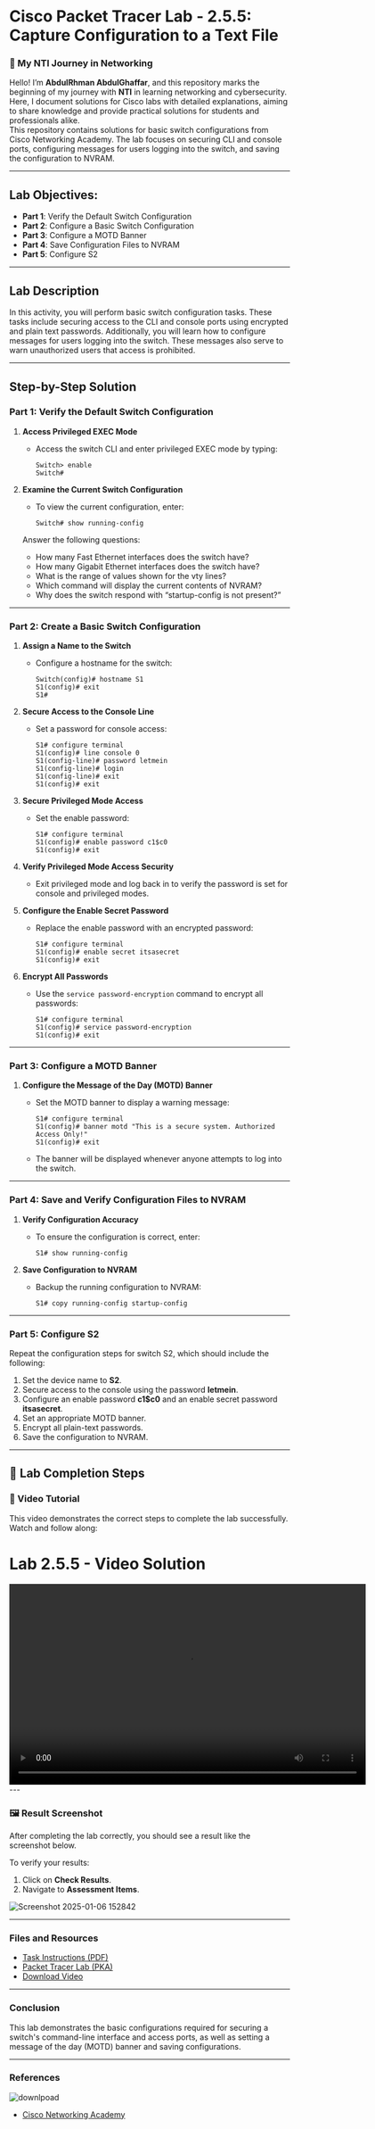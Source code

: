 # **Cisco Packet Tracer Lab - 2.5.5: Capture Configuration to a Text File**

### **🚀 My NTI Journey in Networking** 
Hello! I’m **AbdulRhman AbdulGhaffar**, and this repository marks the beginning of my journey with **NTI** in learning networking and cybersecurity. Here, I document solutions for Cisco labs with detailed explanations, aiming to share knowledge and provide practical solutions for students and professionals alike.  
This repository contains solutions for basic switch configurations from Cisco Networking Academy. The lab focuses on securing CLI and console ports, configuring messages for users logging into the switch, and saving the configuration to NVRAM.

---

## **Lab Objectives:**
- **Part 1**: Verify the Default Switch Configuration
- **Part 2**: Configure a Basic Switch Configuration
- **Part 3**: Configure a MOTD Banner
- **Part 4**: Save Configuration Files to NVRAM
- **Part 5**: Configure S2

---

## **Lab Description**  
In this activity, you will perform basic switch configuration tasks. These tasks include securing access to the CLI and console ports using encrypted and plain text passwords. Additionally, you will learn how to configure messages for users logging into the switch. These messages also serve to warn unauthorized users that access is prohibited.

---

## **Step-by-Step Solution**

### **Part 1: Verify the Default Switch Configuration**  
1. **Access Privileged EXEC Mode**  
   - Access the switch CLI and enter privileged EXEC mode by typing:  
     ```plaintext
     Switch> enable
     Switch#
     ```

2. **Examine the Current Switch Configuration**  
   - To view the current configuration, enter:  
     ```plaintext
     Switch# show running-config
     ```
   Answer the following questions:  
   - How many Fast Ethernet interfaces does the switch have?  
   - How many Gigabit Ethernet interfaces does the switch have?  
   - What is the range of values shown for the vty lines?  
   - Which command will display the current contents of NVRAM?  
   - Why does the switch respond with “startup-config is not present?”

---

### **Part 2: Create a Basic Switch Configuration**  
1. **Assign a Name to the Switch**  
   - Configure a hostname for the switch:  
     ```plaintext
     Switch(config)# hostname S1
     S1(config)# exit
     S1#
     ```

2. **Secure Access to the Console Line**  
   - Set a password for console access:  
     ```plaintext
     S1# configure terminal
     S1(config)# line console 0
     S1(config-line)# password letmein
     S1(config-line)# login
     S1(config-line)# exit
     S1(config)# exit
     ```

3. **Secure Privileged Mode Access**  
   - Set the enable password:  
     ```plaintext
     S1# configure terminal
     S1(config)# enable password c1$c0
     S1(config)# exit
     ```

4. **Verify Privileged Mode Access Security**  
   - Exit privileged mode and log back in to verify the password is set for console and privileged modes.

5. **Configure the Enable Secret Password**  
   - Replace the enable password with an encrypted password:  
     ```plaintext
     S1# configure terminal
     S1(config)# enable secret itsasecret
     S1(config)# exit
     ```

6. **Encrypt All Passwords**  
   - Use the `service password-encryption` command to encrypt all passwords:  
     ```plaintext
     S1# configure terminal
     S1(config)# service password-encryption
     S1(config)# exit
     ```

---

### **Part 3: Configure a MOTD Banner**  
1. **Configure the Message of the Day (MOTD) Banner**  
   - Set the MOTD banner to display a warning message:  
     ```plaintext
     S1# configure terminal
     S1(config)# banner motd "This is a secure system. Authorized Access Only!"
     S1(config)# exit
     ```

   - The banner will be displayed whenever anyone attempts to log into the switch.

---

### **Part 4: Save and Verify Configuration Files to NVRAM**  
1. **Verify Configuration Accuracy**  
   - To ensure the configuration is correct, enter:  
     ```plaintext
     S1# show running-config
     ```

2. **Save Configuration to NVRAM**  
   - Backup the running configuration to NVRAM:  
     ```plaintext
     S1# copy running-config startup-config
     ```

---

### **Part 5: Configure S2**  
Repeat the configuration steps for switch S2, which should include the following:  
1. Set the device name to **S2**.
2. Secure access to the console using the password **letmein**.
3. Configure an enable password **c1$c0** and an enable secret password **itsasecret**.
4. Set an appropriate MOTD banner.
5. Encrypt all plain-text passwords.
6. Save the configuration to NVRAM.

---

## 📝 Lab Completion Steps

### 🎥 Video Tutorial
This video demonstrates the correct steps to complete the lab successfully. Watch and follow along:
# Lab 2.5.5 - Video Solution

<video width="640" height="360" controls>
  <source src="https://github.com/user-attachments/assets/881471a9-c365-4d4e-903f-867483a79e1f" type="video/mp4">
  Your browser does not support the video tag.
</video>
---

### 🖼️ Result Screenshot
After completing the lab correctly, you should see a result like the screenshot below. 

To verify your results:
1. Click on **Check Results**.
2. Navigate to **Assessment Items**.
   
![Screenshot 2025-01-06 152842](https://github.com/user-attachments/assets/1406442f-185c-4a33-ab1b-6c91b3fa0a74)

---

### **Files and Resources**  
- [Task Instructions (PDF)](https://www.netacad.com/content/itn/1.0/courses/content/m2/en-US/assets/2.5.5-packet-tracer---configure-initial-switch-settings.pdf)  
- [Packet Tracer Lab (PKA)](https://www.netacad.com/content/itn/1.0/courses/content/m2/en-US/assets/2.5.5-packet-tracer---configure-initial-switch-settings.pka)
- [Download Video](https://github.com/user-attachments/assets/881471a9-c365-4d4e-903f-867483a79e1f)

---

### **Conclusion**  
This lab demonstrates the basic configurations required for securing a switch's command-line interface and access ports, as well as setting a message of the day (MOTD) banner and saving configurations. 

---  

### **References** 
![downlpoad](https://github.com/user-attachments/assets/fff09150-44f6-4591-90a2-29dc090b1437)
- [Cisco Networking Academy](https://www.netacad.com)  
